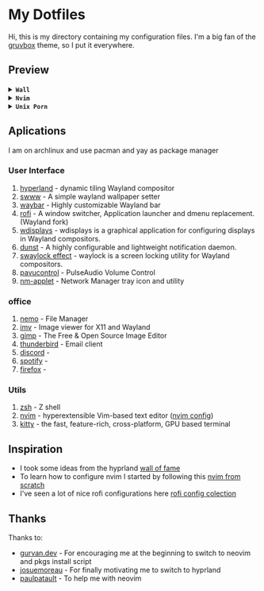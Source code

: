 # My  Dotfiles

Hi, this is my directory containing my configuration files. 
I'm a big fan of the [gruvbox](https://github.com/morhetz/gruvbox)
theme, so I put it everywhere.

## Preview

<details>
<summary><b><code>Wall </code></b></summary>

![wall dark](img/wall_dark.png)
![wall light](img/wall_light.png)

</details>

<details>
<summary><b><code>Nvim </code></b></summary>

![nvim](img/nvim.png)
![nvim coq](img/nvim-coq.png)

</details>

<details>
<summary><b><code>Unix Porn </code></b></summary>

![porn dark](img/porn-dark.png)
![porn light](img/porn-light.png)

</details>

## Aplications

I am on archlinux and use pacman and yay as package manager

### User Interface

1. [hyperland](https://hyprland.org/) - dynamic tiling Wayland 
    compositor
1. [swww](https://github.com/Horus645/swww) - A simple wayland 
    wallpaper setter
1. [waybar](https://github.com/Alexays/Waybar) - Highly customizable 
    Wayland bar
1. [rofi](https://github.com/lbonn/rofi) - A window switcher, Application 
    launcher and dmenu replacement. (Wayland fork)
1. [wdisplays](https://github.com/luispabon/wdisplays) - wdisplays is a graphical 
    application for configuring displays in Wayland compositors.
1. [dunst](https://github.com/dunst-project/dunst) - A highly configurable and 
    lightweight notification daemon.
1. [swaylock effect](https://github.com/mortie/swaylock-effects) - waylock is a 
    screen locking utility for Wayland compositors.
1. [pavucontrol](https://freedesktop.org/software/pulseaudio/pavucontrol/) - 
    PulseAudio Volume Control
1. [nm-applet](https://gitlab.gnome.org/GNOME/network-manager-applet) - Network 
    Manager tray icon and utility

### office

1. [nemo](https://github.com/linuxmint/nemo) - File Manager
1. [imv](https://github.com/eXeC64/imv) - Image viewer for X11 and Wayland
1. [gimp](https://github.com/snapcrafters/gimp) - The Free & Open Source Image Editor
1. [thunderbird](https://www.thunderbird.net/) - Email client
1. [discord](https://discord.com/) - 
1. [spotify](https://www.spotify.com/) -
1. [firefox](https://www.mozilla.org/) -

### Utils

1. [zsh](https://github.com/zsh-users/zsh) - Z shell
1. [nvim](https://github.com/neovim/neovim) - hyperextensible 
    Vim-based text editor ([nvim config](.config/nvim))
1. [kitty](https://github.com/kovidgoyal/kitty) - the fast, 
    feature-rich, cross-platform, GPU based terminal

## Inspiration

* I took some ideas from the hyprland [wall of fame](https://hyprland.org/rices)
* To learn how to configure nvim I started by following this 
    [nvim from scratch](https://github.com/LunarVim/Neovim-from-scratch)
* I've seen a lot of nice rofi configurations here 
    [rofi config colection](https://github.com/adi1090x/rofi)

## Thanks

Thanks to:

* [gurvan.dev](https://gitlab.com/Gurvan.dev) - For encouraging me at
    the beginning to switch to neovim and pkgs install script
* [josuemoreau](https://github.com/josuemoreau) - For finally motivating
    me to switch to hyprland
* [paulpatault](https://github.com/paulpatault) - To help me with neovim
